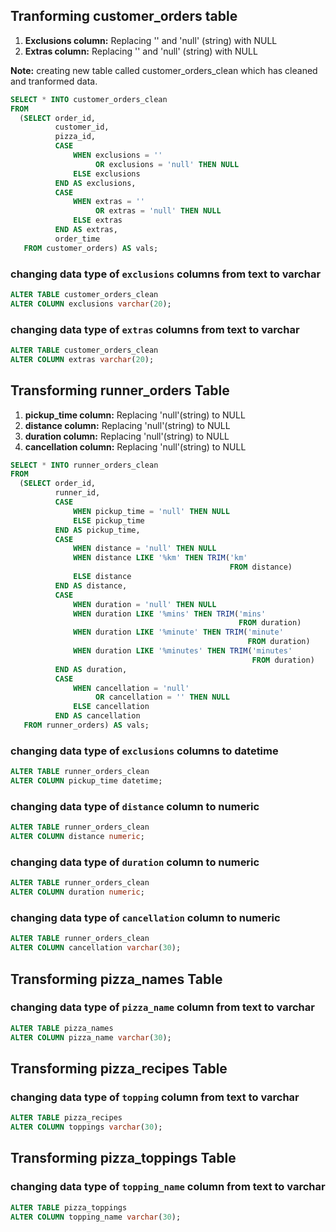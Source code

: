 ## Tranforming customer_orders table ##
1. **Exclusions column:** Replacing '' and 'null' (string) with NULL
2. **Extras column:** Replacing '' and 'null' (string) with NULL

**Note:** creating new table called customer_orders_clean which has cleaned and tranformed data.

````sql
SELECT * INTO customer_orders_clean
FROM
  (SELECT order_id,
          customer_id,
          pizza_id,
          CASE
              WHEN exclusions = ''
                   OR exclusions = 'null' THEN NULL
              ELSE exclusions
          END AS exclusions,
          CASE
              WHEN extras = ''
                   OR extras = 'null' THEN NULL
              ELSE extras
          END AS extras,
          order_time
   FROM customer_orders) AS vals; 
````

### changing data type of `exclusions` columns from text to varchar ###
````sql
ALTER TABLE customer_orders_clean
ALTER COLUMN exclusions varchar(20);
````

### changing data type of `extras` columns from text to varchar ###
````sql
ALTER TABLE customer_orders_clean
ALTER COLUMN extras varchar(20);
````


## Transforming runner_orders Table ##
1. **pickup_time column:** Replacing 'null'(string) to NULL
2. **distance column:** Replacing 'null'(string) to NULL
3. **duration column:** Replacing 'null'(string) to NULL
4. **cancellation column:** Replacing 'null'(string) to NULL


````sql
SELECT * INTO runner_orders_clean
FROM
  (SELECT order_id,
          runner_id,
          CASE
              WHEN pickup_time = 'null' THEN NULL
              ELSE pickup_time
          END AS pickup_time,
          CASE
              WHEN distance = 'null' THEN NULL
              WHEN distance LIKE '%km' THEN TRIM('km'
                                                 FROM distance)
              ELSE distance
          END AS distance,
          CASE
              WHEN duration = 'null' THEN NULL
              WHEN duration LIKE '%mins' THEN TRIM('mins'
                                                   FROM duration)
              WHEN duration LIKE '%minute' THEN TRIM('minute'
                                                     FROM duration)
              WHEN duration LIKE '%minutes' THEN TRIM('minutes'
                                                      FROM duration)
          END AS duration,
          CASE
              WHEN cancellation = 'null'
                   OR cancellation = '' THEN NULL
              ELSE cancellation
          END AS cancellation
   FROM runner_orders) AS vals;
````

### changing data type of `exclusions` columns to datetime ###

````sql
ALTER TABLE runner_orders_clean
ALTER COLUMN pickup_time datetime;
````

### changing data type of `distance` column to numeric ###

````sql
ALTER TABLE runner_orders_clean
ALTER COLUMN distance numeric;
````

### changing data type of `duration` column to numeric ###

````sql
ALTER TABLE runner_orders_clean
ALTER COLUMN duration numeric;
````

### changing data type of `cancellation` column to numeric ###


````sql
ALTER TABLE runner_orders_clean
ALTER COLUMN cancellation varchar(30);
````

## Transforming pizza_names Table ##

### changing data type of `pizza_name` column from text to varchar ###
 
 ````sql
ALTER TABLE pizza_names
ALTER COLUMN pizza_name varchar(30);
````

## Transforming pizza_recipes Table ##
 
### changing data type of `topping` column from text to varchar ###

````sql
ALTER TABLE pizza_recipes
ALTER COLUMN toppings varchar(30);
````

## Transforming pizza_toppings Table ##
 
### changing data type of `topping_name` column from text to varchar ###


````sql
ALTER TABLE pizza_toppings
ALTER COLUMN topping_name varchar(30);
````


